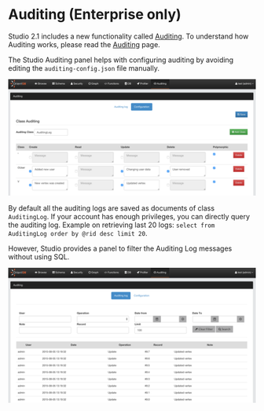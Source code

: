 # Auditing (Enterprise only)

Studio 2.1 includes a new functionality called [Auditing](Auditing.md). To understand how Auditing works, please read the [Auditing](Auditing.md) page.

The Studio Auditing panel helps with configuring auditing by avoiding editing the `auditing-config.json` file manually.

![](images/auditing-configuration.png)

By default all the auditing logs are saved as documents of class `AuditingLog`. If your account has enough privileges, you can directly query the auditing log. Example on retrieving last 20 logs: `select from AuditingLog order by @rid desc limit 20`. 

However, Studio provides a panel to filter the Auditing Log messages without using SQL.

![](images/auditing-logs.png)

